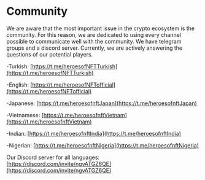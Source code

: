 # Community

We are aware that the most important issue in the crypto ecosystem is the community. For this reason, we are dedicated to using every channel possible to communicate well with the community. We have telegram groups and a discord server. Currently, we are actively answering the questions of our potential players.&#x20;

\-Turkish: [https://t.me/heroesofNFTTurkish](https://t.me/heroesofNFTTurkish)

\-English: [https://t.me/heroesofNFTofficial](https://t.me/heroesofNFTofficial)

\-Japanese: [https://t.me/heroesofnftJapan](https://t.me/heroesofnftJapan)

\-Vietnamese: [https://t.me/heroesofnftVietnam](https://t.me/heroesofnftVietnam)

\-Indian: [https://t.me/heroesofnftIndia](https://t.me/heroesofnftIndia)

\-Nigerian: [https://t.me/heroesofnftNigeria](https://t.me/heroesofnftNigeria)

Our Discord server for all languages: [https://discord.com/invite/ngvATGZ6QE](https://discord.com/invite/ngvATGZ6QE)

